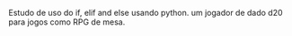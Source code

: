 Estudo de uso do if, elif and else usando python.
um jogador de dado d20 para jogos como RPG de mesa.
